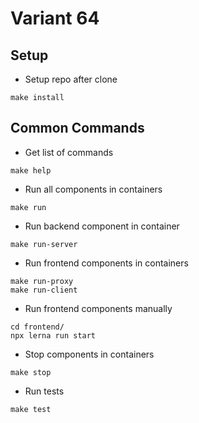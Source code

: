 # Variant 64

## Setup
- Setup repo after clone
```
make install
```

## Common Commands
- Get list of commands
```
make help
```

- Run all components in containers
```
make run
```

- Run backend component in container
```
make run-server
```

- Run frontend components in containers
```
make run-proxy
make run-client
```

- Run frontend components manually
```
cd frontend/
npx lerna run start
```

- Stop components in containers
```
make stop
```

- Run tests
```
make test
```

